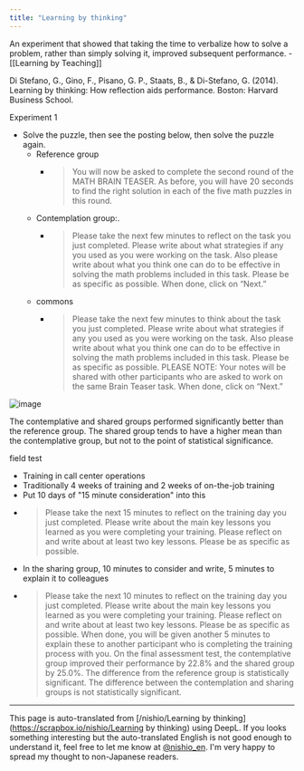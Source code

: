 ```yaml
---
title: "Learning by thinking"
---
```


An experiment that showed that taking the time to verbalize how to solve a problem, rather than simply solving it, improved subsequent performance.
    - [[Learning by Teaching]]

Di Stefano, G., Gino, F., Pisano, G. P., Staats, B., & Di-Stefano, G. (2014). Learning by thinking: How reflection aids performance. Boston: Harvard Business School.

Experiment 1
- Solve the puzzle, then see the posting below, then solve the puzzle again.
    - Reference group
        - > You will now be asked to complete the second round of the MATH BRAIN TEASER. As before, you will have 20 seconds to find the right solution in each of the five math puzzles in this round.
    - Contemplation group:.
        - > Please take the next few minutes to reflect on the task you just completed. Please write about what strategies if any you used as you were working on the task. Also please write about what you think one can do to be effective in solving the math problems included in this task. Please be as specific as possible. When done, click on “Next.”
    - commons
        - >  Please take the next few minutes to think about the task you just completed. Please write about what strategies if any you used as you were working on the task. Also please write about what you think one can do to be effective in solving the math problems included in this task. Please be as specific as possible. PLEASE NOTE: Your notes will be shared with other participants who are asked to work on the same Brain Teaser task. When done, click on “Next.”

![image](https://gyazo.com/23cc20192556f03f989833938fd85a5e/thumb/1000)

The contemplative and shared groups performed significantly better than the reference group.
The shared group tends to have a higher mean than the contemplative group, but not to the point of statistical significance.

field test
- Training in call center operations
- Traditionally 4 weeks of training and 2 weeks of on-the-job training
- Put 10 days of "15 minute consideration" into this
- > Please take the next 15 minutes to reflect on the training day you just completed. Please write about the main key lessons you learned as you were completing your training. Please reflect on and write about at least two key lessons. Please be as specific as possible.
- In the sharing group, 10 minutes to consider and write, 5 minutes to explain it to colleagues
- > Please take the next 10 minutes to reflect on the training day you just completed. Please write about the main key lessons you learned as you were completing your training. Please reflect on and write about at least two key lessons. Please be as specific as possible. When done, you will be given another 5 minutes to explain these to another participant who is completing the training process with you.
On the final assessment test, the contemplative group improved their performance by 22.8% and the shared group by 25.0%.
The difference from the reference group is statistically significant.
The difference between the contemplation and sharing groups is not statistically significant.

---
This page is auto-translated from [/nishio/Learning by thinking](https://scrapbox.io/nishio/Learning by thinking) using DeepL. If you looks something interesting but the auto-translated English is not good enough to understand it, feel free to let me know at [@nishio_en](https://twitter.com/nishio_en). I'm very happy to spread my thought to non-Japanese readers.
